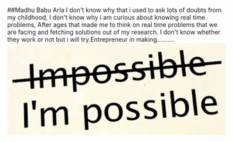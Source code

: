##Madhu Babu Arla
I don't know why that i used to ask lots of doubts from my childhood, I don't know why i am curious about knowing real time problems, After ages that made me to think on real time problems that we are facing and fetching solutions out of my research. I don't know whether they work or not but i will try.Entrepreneur in making..........
![Image](https://github.com/Madhuarla/assignment2-ARLA/blob/main/CoFbdzTXgAAnST5.jpg)

